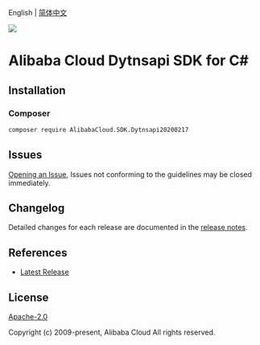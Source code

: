 English | [简体中文](README-CN.md)

![](https://aliyunsdk-pages.alicdn.com/icons/AlibabaCloud.svg)

# Alibaba Cloud Dytnsapi SDK for C#

## Installation

### Composer

```bash
composer require AlibabaCloud.SDK.Dytnsapi20200217
```

## Issues

[Opening an Issue](https://github.com/aliyun/alibabacloud-csharp-sdk/issues/new), Issues not conforming to the guidelines may be closed immediately.

## Changelog

Detailed changes for each release are documented in the [release notes](./ChangeLog.md).

## References

* [Latest Release](https://github.com/aliyun/alibabacloud-csharp-sdk/)

## License

[Apache-2.0](http://www.apache.org/licenses/LICENSE-2.0)

Copyright (c) 2009-present, Alibaba Cloud All rights reserved.
